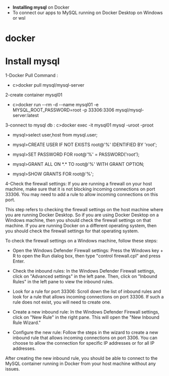 - **Installing mysql** on Docker
- To connect our apps to MySQL running on Docker Desktop on Windows or wsl

# docker

# **Install mysql**

1-Docker Pull Command :
- c>docker pull mysql/mysql-server

2-create container mysql01
- c>docker run --rm -d --name mysql01 -e MYSQL_ROOT_PASSWORD=root  -p 33306:3306 mysql/mysql-server:latest

3-connect to mysql db : 
c>docker exec -it mysql01 mysql -uroot -proot

- mysql>select user,host from mysql.user;

- mysql>CREATE USER IF NOT EXISTS root@'%' IDENTIFIED BY 'root';
- mysql>SET PASSWORD FOR root@'%' = PASSWORD('root');
- mysql>GRANT ALL ON \*.* TO root@'%' WITH GRANT OPTION;
- mysql>SHOW GRANTS FOR root@'%';


4-Check the firewall settings: If you are running a firewall on your host machine, make sure that it is not blocking incoming connections on port 33306. You may need to add a rule to allow incoming connections on this port.

This step refers to checking the firewall settings on the host machine where you are running Docker Desktop. So if you are using Docker Desktop on a Windows machine, then you should check the firewall settings on that machine. If you are running Docker on a different operating system, then you should check the firewall settings for that operating system.

To check the firewall settings on a Windows machine, follow these steps:

- Open the Windows Defender Firewall settings: Press the Windows key + R to open the Run dialog box, then type "control firewall.cpl" and press Enter.

- Check the inbound rules: In the Windows Defender Firewall settings, click on "Advanced settings" in the left pane. Then, click on "Inbound Rules" in the left pane to view the inbound rules.

- Look for a rule for port 33306: Scroll down the list of inbound rules and look for a rule that allows incoming connections on port 33306. If such a rule does not exist, you will need to create one.

- Create a new inbound rule: In the Windows Defender Firewall settings, click on "New Rule" in the right pane. This will open the "New Inbound Rule Wizard."

- Configure the new rule: Follow the steps in the wizard to create a new inbound rule that allows incoming connections on port 3306. You can choose to allow the connection for specific IP addresses or for all IP addresses.

After creating the new inbound rule, you should be able to connect to the MySQL container running in Docker from your host machine without any issues.

